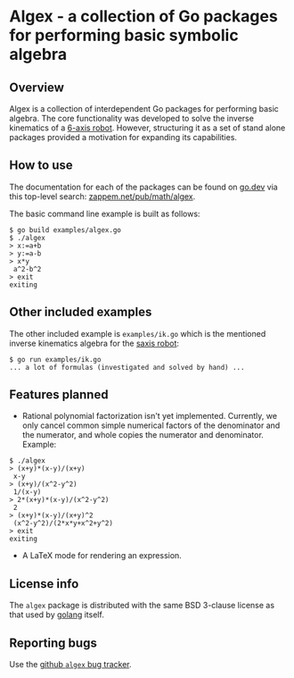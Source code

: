 # Algex - a collection of Go packages for performing basic symbolic algebra

## Overview

Algex is a collection of interdependent Go packages for performing
basic algebra. The core functionality was developed to solve the
inverse kinematics of a [6-axis
robot](https://zappem.net/pub/projects/saxis). However, structuring it
as a set of stand alone packages provided a motivation for expanding
its capabilities.

## How to use

The documentation for each of the packages can be found on
[go.dev](https://go.dev) via this top-level search:
[zappem.net/pub/math/algex](https://pkg.go.dev/zappem.net/pub/math/algex).

The basic command line example is built as follows:
```
$ go build examples/algex.go
$ ./algex
> x:=a+b
> y:=a-b
> x*y
 a^2-b^2
> exit
exiting
```

## Other included examples

The other included example is `examples/ik.go` which is the mentioned
inverse kinematics algebra for the [saxis
robot](https://zappem.net/pub/projects/saxis):
```
$ go run examples/ik.go
... a lot of formulas (investigated and solved by hand) ...
```

## Features planned

- Rational polynomial factorization isn't yet implemented. Currently,
  we only cancel common simple numerical factors of the denominator
  and the numerator, and whole copies the numerator and
  denominator. Example:

```
$ ./algex
> (x+y)*(x-y)/(x+y)
 x-y
> (x+y)/(x^2-y^2)
 1/(x-y)
> 2*(x+y)*(x-y)/(x^2-y^2)
 2
> (x+y)*(x-y)/(x+y)^2
 (x^2-y^2)/(2*x*y+x^2+y^2)
> exit
exiting
```
- A LaTeX mode for rendering an expression.

## License info

The `algex` package is distributed with the same BSD 3-clause license
as that used by [golang](https://golang.org/LICENSE) itself.

## Reporting bugs

Use the [github `algex` bug
tracker](https://github.com/tinkerator/algex/issues).